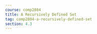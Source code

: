 ```yaml
---
course: comp2804
title: A Recursively Defined Set
tag: comp2804-a-recursively-defined-set
section: 4.3
---
```

